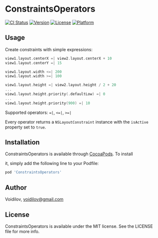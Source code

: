 # ConstraintsOperators 
[![CI Status](https://img.shields.io/travis/Voidilov/ConstraintsOperators.svg?style=flat)](https://cocoapods.org/pods/ConstraintsOperators)
[![Version](https://img.shields.io/cocoapods/v/ConstraintsOperators.svg?style=flat)](https://cocoapods.org/pods/ConstraintsOperators)
[![License](https://img.shields.io/cocoapods/l/ConstraintsOperators.svg?style=flat)](https://cocoapods.org/pods/ConstraintsOperators)
[![Platform](https://img.shields.io/cocoapods/p/ConstraintsOperators.svg?style=flat)](https://cocoapods.org/pods/ConstraintsOperators)

## Usage

Сreate constraints with simple expressions:

```swift
view1.layout.centerX =| view2.layout.centerX + 10
view1.layout.centerY =| 15

view1.layout.width <=| 200
view1.layout.width >=| 100

view1.layout.height =| view2.layout.height / 2 + 20
...
view1.layout.height.priority(.defaultLow) =| 0
...
view1.layout.height.priority(900) =| 10
```

Supported operators: `=|`, `<=|`, `>=|`

Every operator returns a `NSLayoutConstraint` instance with the `isActive` property set to `true`.

## Installation

ConstraintsOperators is available through [CocoaPods](https://cocoapods.org). To install

it, simply add the following line to your Podfile:

```ruby
pod 'ConstraintsOperators'
```

## Author

Voidilov, voidilov@gmail.com

## License

ConstraintsOperators is available under the MIT license. See the LICENSE file for more info.
